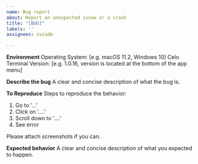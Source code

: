 ```yaml
---
name: Bug report
about: Report an unexpected issue or a crash
title: "[BUG]"
labels: ''
assignees: zviadm

---
```


**Environment**
Operating System: [e.g. macOS 11.2, Windows 10]
Celo Terminal Version: [e.g. 1.0.16, version is located at the bottom of the app menu]

**Describe the bug**
A clear and concise description of what the bug is.

**To Reproduce**
Steps to reproduce the behavior:
1. Go to '...'
2. Click on '....'
3. Scroll down to '....'
4. See error

Please attach screenshots if you can.

**Expected behavior**
A clear and concise description of what you expected to happen.
